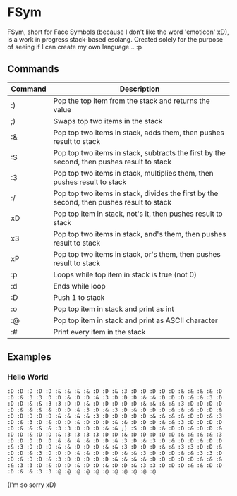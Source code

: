 # FSym
FSym, short for Face Symbols (because I don't like the word 'emoticon' xD), is a work in progress stack-based esolang. Created solely for the purpose of seeing if I can create my own language... :p


## Commands
Command | Description
------------ | -------------
:) | Pop the top item from the stack and returns the value
;) | Swaps top two items in the stack
:& | Pop top two items in stack, adds them, then pushes result to stack
:S | Pop top two items in stack,  subtracts the first by the second, then pushes result to stack
:3 | Pop top two items in stack, multiplies them, then pushes result to stack
:/ | Pop top two items in stack, divides the first by the second, then pushes result to stack
xD | Pop top item in stack, not's it, then pushes result to stack
x3 | Pop top two items in stack, and's them, then pushes result to stack
xP | Pop top two items in stack, or's them, then pushes result to stack
:p | Loops while top item in stack is true (not 0)
:d | Ends while loop
:D | Push 1 to stack
:o | Pop top item in stack and print as int
:@ | Pop top item in stack and print as ASCII character
:# | Print every item in the stack

## Examples
### Hello World
```
:D :D :D :D :D :& :& :& :& :D :D :& :3 :D :D :D :D :D :& :& :& :& :D :D :& :3 :3 :D :D :& :D :D :& :3 :D :D :D :& :& :D :D :D :& :& :3 :D :D :D :& :& :3 :3 :D :D :& :D :D :D :D :D :& :& :& :& :3 :D :D :D :D :D :& :& :& :& :D :D :& :3 :D :& :3 :D :& :D :D :D :& :& :& :D :D :& :D :D :D :D :D :& :& :& :& :3 :D :D :D :D :D :& :& :& :& :D :D :& :3 :D :& :3 :D :& :D :D :& :D :D :D :& :& :D :D :D :& :& :3 :D :D :D :D :D :& :& :& :& :3 :3 :D :D :D :& :& ;) :S :D :D :& :D :D :& :D :D :& :D :D :& :D :D :& :3 :3 :3 :3 :D :D :& :D :D :D :D :D :& :& :& :& :3 :D :D :D :D :D :& :& :& :& :D :D :& :3 :D :& :3 :D :& :D :D :& :D :D :& :3 :D :D :D :& :& :D :D :D :& :& :3 :D :D :D :& :& :3 :3 :D :D :& :D :D :& :3 :D :D :D :& :& :D :D :D :& :& :3 :D :D :D :& :& :3 :3 :D :D :& :D :D :& :3 :D :D :D :D :D :& :& :& :& :D :D :D :D :D :& :& :& :& :3 :3 :D :& :D :D :& :D :D :& :D :D :& :3 :3 :D :D :D :& :& :D :D :D :& :& :3 :3 :@ :@ :@ :@ :@ :@ :@ :@ :@ :@ :@
```
(I'm so sorry xD)